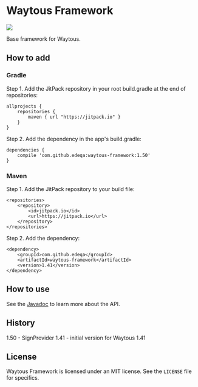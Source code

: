 # Waytous Framework

[![](https://jitpack.io/v/edeqa/waytous-framework.svg)](https://jitpack.io/#edeqa/waytous-framework)

Base framework for Waytous.

## How to add

### Gradle

Step 1. Add the JitPack repository in your root build.gradle at the end of repositories:

    allprojects {
        repositories {
            maven { url "https://jitpack.io" }
        }
    }

Step 2. Add the dependency in the app's build.gradle:

    dependencies {
        compile 'com.github.edeqa:waytous-framework:1.50'
    }

### Maven

Step 1. Add the JitPack repository to your build file:

    <repositories>
        <repository>
            <id>jitpack.io</id>
            <url>https://jitpack.io</url>
        </repository>
    </repositories>
    
Step 2. Add the dependency:

    <dependency>
        <groupId>com.github.edeqa</groupId>
        <artifactId>waytous-framework</artifactId>
        <version>1.41</version>
    </dependency>

## How to use

See the [Javadoc](https://edeqa.github.io/Waytous-framework/) to learn more about the API.

## History

1.50 - SignProvider
1.41 - initial version for Waytous 1.41

## License

Waytous Framework is licensed under an MIT license. See the `LICENSE` file for specifics.
